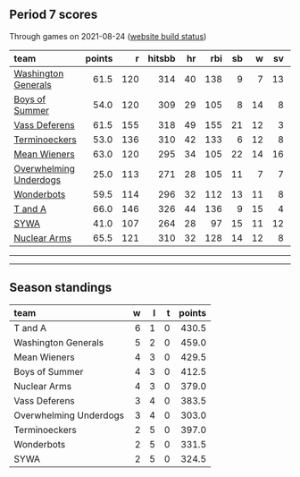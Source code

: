 

## Period 7 scores

Through games on 2021-08-24 ([website build status](https://github.com/brian-bot/pl-site/actions))


|team                                              | points|   r| hitsbb| hr| rbi| sb|  w| sv|  so|   era|  whip|
|:-------------------------------------------------|------:|---:|------:|--:|---:|--:|--:|--:|---:|-----:|-----:|
|[Washington Generals](./washingtongenerals)       |   61.5| 120|    314| 40| 138|  9|  7| 13| 164| 3.084| 1.209|
|[Boys of Summer](./boysofsummer)                  |   54.0| 120|    309| 29| 105|  8| 14|  8| 181| 3.298| 1.139|
|[Vass Deferens](./vassdeferens)                   |   61.5| 155|    318| 49| 155| 21| 12|  3| 164| 4.899| 1.264|
|[Terminoeckers](./terminoeckers)                  |   53.0| 136|    310| 42| 133|  6| 12|  8| 191| 4.685| 1.293|
|[Mean Wieners](./meanwieners)                     |   63.0| 120|    295| 34| 105| 22| 14| 16| 186| 3.694| 1.219|
|[Overwhelming Underdogs](./overwhelmingunderdogs) |   25.0| 113|    271| 28| 105| 11|  7|  7| 145| 4.371| 1.285|
|[Wonderbots](./wonderbots)                        |   59.5| 114|    296| 32| 112| 13| 11|  8| 216| 3.395| 1.083|
|[T and A](./tanda)                                |   66.0| 146|    326| 44| 136|  9| 15|  4| 186| 3.789| 1.232|
|[SYWA](./sywa)                                    |   41.0| 107|    264| 28|  97| 15| 11| 12| 189| 4.447| 1.159|
|[Nuclear Arms](./nucleararms)                     |   65.5| 121|    310| 32| 128| 14| 12|  8| 205| 3.777| 1.140|

* * *
* * *

## Season standings


|team                   |  w|  l|  t| points|
|:----------------------|--:|--:|--:|------:|
|T and A                |  6|  1|  0|  430.5|
|Washington Generals    |  5|  2|  0|  459.0|
|Mean Wieners           |  4|  3|  0|  429.5|
|Boys of Summer         |  4|  3|  0|  412.5|
|Nuclear Arms           |  4|  3|  0|  379.0|
|Vass Deferens          |  3|  4|  0|  383.5|
|Overwhelming Underdogs |  3|  4|  0|  303.0|
|Terminoeckers          |  2|  5|  0|  397.0|
|Wonderbots             |  2|  5|  0|  331.5|
|SYWA                   |  2|  5|  0|  324.5|


